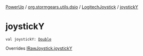 [PowerUp](../../index.md) / [org.stormgears.utils.dsio](../index.md) / [LogitechJoystick](index.md) / [joystickY](./joystick-y.md)

# joystickY

`val joystickY: `[`Double`](https://kotlinlang.org/api/latest/jvm/stdlib/kotlin/-double/index.html)

Overrides [IRawJoystick.joystickY](../-i-raw-joystick/joystick-y.md)


